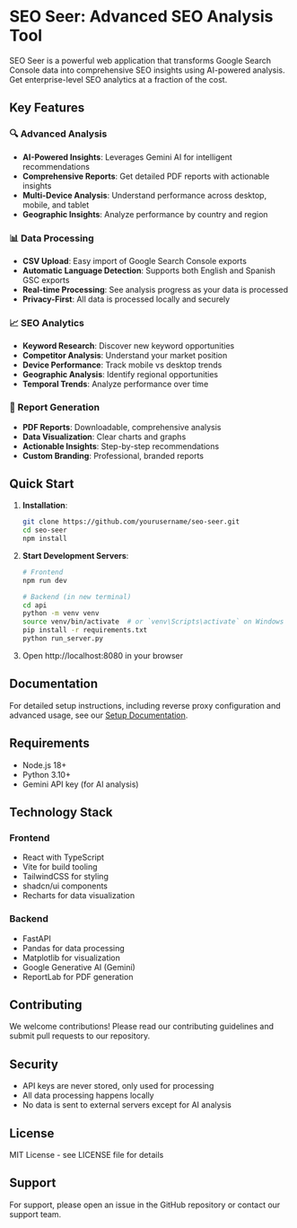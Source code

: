 
# SEO Seer: Advanced SEO Analysis Tool

SEO Seer is a powerful web application that transforms Google Search Console data into comprehensive SEO insights using AI-powered analysis. Get enterprise-level SEO analytics at a fraction of the cost.

## Key Features

### 🔍 Advanced Analysis
- **AI-Powered Insights**: Leverages Gemini AI for intelligent recommendations
- **Comprehensive Reports**: Get detailed PDF reports with actionable insights
- **Multi-Device Analysis**: Understand performance across desktop, mobile, and tablet
- **Geographic Insights**: Analyze performance by country and region

### 📊 Data Processing
- **CSV Upload**: Easy import of Google Search Console exports
- **Automatic Language Detection**: Supports both English and Spanish GSC exports
- **Real-time Processing**: See analysis progress as your data is processed
- **Privacy-First**: All data is processed locally and securely

### 📈 SEO Analytics
- **Keyword Research**: Discover new keyword opportunities
- **Competitor Analysis**: Understand your market position
- **Device Performance**: Track mobile vs desktop trends
- **Geographic Analysis**: Identify regional opportunities
- **Temporal Trends**: Analyze performance over time

### 📑 Report Generation
- **PDF Reports**: Downloadable, comprehensive analysis
- **Data Visualization**: Clear charts and graphs
- **Actionable Insights**: Step-by-step recommendations
- **Custom Branding**: Professional, branded reports

## Quick Start

1. **Installation**:
   ```bash
   git clone https://github.com/yourusername/seo-seer.git
   cd seo-seer
   npm install
   ```

2. **Start Development Servers**:
   ```bash
   # Frontend
   npm run dev

   # Backend (in new terminal)
   cd api
   python -m venv venv
   source venv/bin/activate  # or `venv\Scripts\activate` on Windows
   pip install -r requirements.txt
   python run_server.py
   ```

3. Open http://localhost:8080 in your browser

## Documentation

For detailed setup instructions, including reverse proxy configuration and advanced usage, see our [Setup Documentation](docs/SETUP.md).

## Requirements

- Node.js 18+
- Python 3.10+
- Gemini API key (for AI analysis)

## Technology Stack

### Frontend
- React with TypeScript
- Vite for build tooling
- TailwindCSS for styling
- shadcn/ui components
- Recharts for data visualization

### Backend
- FastAPI
- Pandas for data processing
- Matplotlib for visualization
- Google Generative AI (Gemini)
- ReportLab for PDF generation

## Contributing

We welcome contributions! Please read our contributing guidelines and submit pull requests to our repository.

## Security

- API keys are never stored, only used for processing
- All data processing happens locally
- No data is sent to external servers except for AI analysis

## License

MIT License - see LICENSE file for details

## Support

For support, please open an issue in the GitHub repository or contact our support team.
